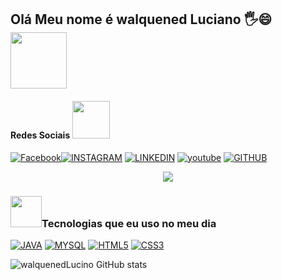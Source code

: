 ## Olá Meu nome é walquened Luciano 🖐😄     <img align = 'center' src = "https://media.giphy.com/media/M9gbBd9nbDrOTu1Mqx/giphy.gif" width = "90">  

#### Redes Sociais <img src = "https://media.giphy.com/media/LnQjpWaON8nhr21vNW/giphy.gif" width = "60">   

[![Facebook](https://img.shields.io/badge/Facebook-1877F2?style=for-the-badge&logo=facebook&logoColor=white)](https://www.facebook.com/Dwalquenedluciano)[![INSTAGRAM](https://img.shields.io/badge/Instagram-E4405F?style=for-the-badge&logo=instagram&logoColor=white)](https://www.instagram.com/walquenedluciano/)
[![LINKEDIN](https://img.shields.io/badge/LinkedIn-0077B5?style=for-the-badge&logo=linkedin&logoColor=white)](https://www.linkedin.com/in/walquened-luciano/)
[![youtube](https://img.shields.io/badge/YouTube-FF0000?style=for-the-badge&logo=youtube&logoColor=white)](https://github.com/walquened/)
 [![GITHUB](https://img.shields.io/badge/GitHub-100000?style=for-the-badge&logo=github&logoColor=white)](https://github.com/walquened/)



<p align = "center">
<img src = "https://readme-typing-svg.herokuapp.com?font=monospace&color=00ffd2&size=25¢er=true&vCenter=true&lines=Sou+Um+Estudate+Leaner!;Open+Source+Contributor">
</p>  
  

### <img src = "https://media.giphy.com/media/VgCDAzcKvsR6OM0uWg/giphy.gif" width = "50">Tecnologias que eu uso no meu dia <br>
[![JAVA](https://img.shields.io/badge/Java-ED8B00?style=for-the-badge&logo=java&logoColor=white)](https://github.com/walquened/)
[![MYSQL](https://img.shields.io/badge/MySQL-00000F?style=for-the-badge&logo=mysql&logoColor=white)](https://github.com/walquened/)
[![HTML5](https://img.shields.io/badge/HTML5-E34F26?style=for-the-badge&logo=html5&logoColor=white)](https://github.com/walquened/)
[![CSS3](https://img.shields.io/badge/CSS3-1572B6?style=for-the-badge&logo=css3&logoColor=white)](https://github.com/walquened/)
 
![walquenedLucino GitHub stats](https://github-readme-stats.vercel.app/api?username=walquened&show_icons=true&theme=radical)
 
 
  
